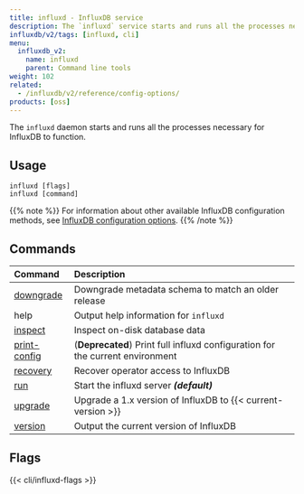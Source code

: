 ```yaml
---
title: influxd - InfluxDB service
description: The `influxd` service starts and runs all the processes necessary for InfluxDB to function.
influxdb/v2/tags: [influxd, cli]
menu:
  influxdb_v2:
    name: influxd
    parent: Command line tools
weight: 102
related:
  - /influxdb/v2/reference/config-options/
products: [oss]
---
```


The `influxd` daemon starts and runs all the processes necessary for InfluxDB to function.

## Usage

```
influxd [flags]
influxd [command]
```

{{% note %}}
For information about other available InfluxDB configuration methods, see
[InfluxDB configuration options](/influxdb/v2/reference/config-options/).
{{% /note %}}

## Commands

| Command                                                            | Description                                                  |
| :----------------------------------------------------------------- | :----------------------------------------------------------- |
| [downgrade](/influxdb/v2/reference/cli/influxd/downgrade/)       | Downgrade metadata schema to match an older release          |
| help                                                               | Output help information for `influxd`                        |
| [inspect](/influxdb/v2/reference/cli/influxd/inspect/)           | Inspect on-disk database data                                |
| [print-config](/influxdb/v2/reference/cli/influxd/print-config/) | (**Deprecated**) Print full influxd configuration for the current environment |
| [recovery](/influxdb/v2/reference/cli/influxd/recovery/)         | Recover operator access to InfluxDB                          |
| [run](/influxdb/v2/reference/cli/influxd/run/)                   | Start the influxd server _**(default)**_                     |
| [upgrade](/influxdb/v2/reference/cli/influxd/upgrade/)           | Upgrade a 1.x version of InfluxDB to {{< current-version >}} |
| [version](/influxdb/v2/reference/cli/influxd/version/)           | Output the current version of InfluxDB                       |

## Flags

<!-- Influxd flags are maintained in data/influxd_flags.yml -->
{{< cli/influxd-flags >}}
